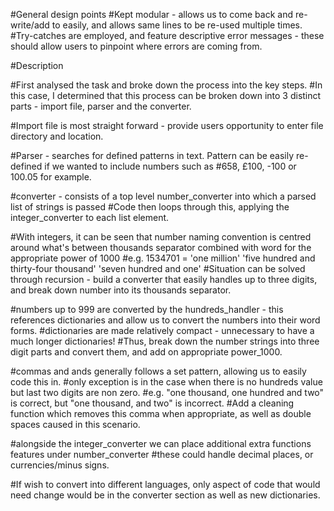 #General design points 
#Kept modular - allows us to come back and re-write/add to easily, and allows same lines to be re-used multiple times. 
#Try-catches are employed, and feature descriptive error messages - these should allow users to pinpoint where errors are coming from.

#Description

#First analysed the task and broke down the process into the key steps. #In this case, I determined that this process can be broken down into 3 distinct parts - import file, parser and the converter.

#Import file is most straight forward - provide users opportunity to enter file directory and location.

#Parser - searches for defined patterns in text. Pattern can be easily re-defined if we wanted to include numbers such as #658, £100, -100 or 100.05 for example.

#converter - consists of a top level number_converter into which a parsed list of strings is passed #Code then loops through this, applying the integer_converter to each list element.

#With integers, it can be seen that number naming convention is centred around what's between thousands separator combined with word for the appropriate power of 1000 #e.g. 1534701 = 'one million' 'five hundred and thirty-four thousand' 'seven hundred and one' #Situation can be solved through recursion - build a converter that easily handles up to three digits, and break down number into its thousands separator.

#numbers up to 999 are converted by the hundreds_handler - this references dictionaries and allow us to convert the numbers into their word forms. #dictionaries are made relatively compact - unnecessary to have a much longer dictionaries! #Thus, break down the number strings into three digit parts and convert them, and add on appropriate power_1000.

#commas and ands generally follows a set pattern, allowing us to easily code this in. #only exception is in the case when there is no hundreds value but last two digits are non zero. #e.g. "one thousand, one hundred and two" is correct, but "one thousand, and two" is incorrect. #Add a cleaning function which removes this comma when appropriate, as well as double spaces caused in this scenario.

#alongside the integer_converter we can place additional extra functions features under number_converter #these could handle decimal places, or currencies/minus signs.

#If wish to convert into different languages, only aspect of code that would need change would be in the converter section as well as new dictionaries.
